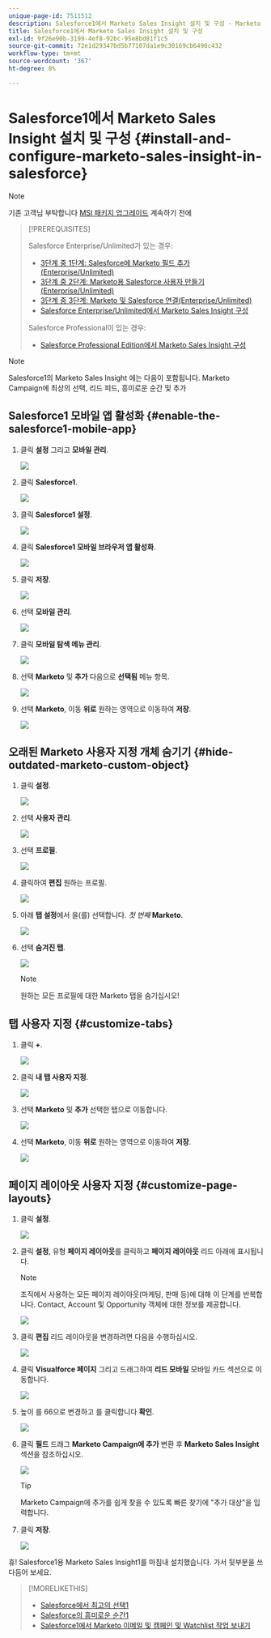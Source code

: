 ```yaml
---
unique-page-id: 7511512
description: Salesforce1에서 Marketo Sales Insight 설치 및 구성 - Marketo 문서 - 제품 설명서
title: Salesforce1에서 Marketo Sales Insight 설치 및 구성
exl-id: 9f26e90b-3199-4ef8-92bc-95e8bd81f1c5
source-git-commit: 72e1d29347bd5b77107da1e9c30169cb6490c432
workflow-type: tm+mt
source-wordcount: '367'
ht-degree: 0%

---
```


# Salesforce1에서 Marketo Sales Insight 설치 및 구성 {#install-and-configure-marketo-sales-insight-in-salesforce}

>[!NOTE]
>
>기존 고객님 부탁합니다 [MSI 패키지 업그레이드](/help/marketo/product-docs/marketo-sales-insight/msi-for-salesforce/upgrading/upgrading-your-msi-package.md) 계속하기 전에

>[!PREREQUISITES]
>
>Salesforce Enterprise/Unlimited가 있는 경우:
>
>* [3단계 중 1단계: Salesforce에 Marketo 필드 추가(Enterprise/Unlimited)](/help/marketo/product-docs/crm-sync/salesforce-sync/setup/enterprise-unlimited-edition/step-1-of-3-add-marketo-fields-to-salesforce-enterprise-unlimited.md)
>* [3단계 중 2단계: Marketo용 Salesforce 사용자 만들기(Enterprise/Unlimited)](/help/marketo/product-docs/crm-sync/salesforce-sync/setup/enterprise-unlimited-edition/step-2-of-3-create-a-salesforce-user-for-marketo-enterprise-unlimited.md)
>* [3단계 중 3단계: Marketo 및 Salesforce 연결(Enterprise/Unlimited)](/help/marketo/product-docs/crm-sync/salesforce-sync/setup/enterprise-unlimited-edition/step-3-of-3-connect-marketo-and-salesforce-enterprise-unlimited.md)
>* [Salesforce Enterprise/Unlimited에서 Marketo Sales Insight 구성](/help/marketo/product-docs/marketo-sales-insight/msi-for-salesforce/configuration/configure-marketo-sales-insight-in-salesforce-enterprise-unlimited.md)
>
>Salesforce Professional이 있는 경우:
>
>* [Salesforce Professional Edition에서 Marketo Sales Insight 구성](/help/marketo/product-docs/marketo-sales-insight/msi-for-salesforce/configuration/configure-marketo-sales-insight-in-salesforce-professional-edition.md)
>


>[!NOTE]
>
>Salesforce1의 Marketo Sales Insight 에는 다음이 포함됩니다. Marketo Campaign에 최상의 선택, 리드 피드, 흥미로운 순간 및 추가

## Salesforce1 모바일 앱 활성화 {#enable-the-salesforce1-mobile-app}

1. 클릭 **설정** 그리고 **모바일 관리**.

   ![](assets/image2015-4-21-15-3a29-3a22.png)

1. 클릭 **Salesforce1**.

   ![](assets/image2015-4-21-15-3a30-3a51.png)

1. 클릭 **Salesforce1 설정**.

   ![](assets/image2015-4-21-15-3a32-3a21.png)

1. 클릭 **Salesforce1 모바일 브라우저 앱 활성화**.

   ![](assets/image2015-4-21-15-3a34-3a27.png)

1. 클릭 **저장**.

   ![](assets/image2015-4-21-15-3a42-3a48.png)

1. 선택 **모바일 관리**.

   ![](assets/image2015-4-22-11-3a10-3a14.png)

1. 클릭 **모바일 탐색 메뉴 관리**.

   ![](assets/image2015-4-22-11-3a13-3a10.png)

1. 선택 **Marketo** 및 **추가** 다음으로 **선택됨** 메뉴 항목.

   ![](assets/image2015-4-22-14-3a55-3a37.png)

1. 선택 **Marketo**, 이동 **위로** 원하는 영역으로 이동하여 **저장**.

   ![](assets/image2015-4-22-17-3a20-3a56.png)

## 오래된 Marketo 사용자 지정 개체 숨기기 {#hide-outdated-marketo-custom-object}

1. 클릭 **설정**.

   ![](assets/image2015-4-22-15-3a13-3a48.png)

1. 선택 **사용자 관리**.

   ![](assets/image2015-5-5-11-3a13-3a45.png)

1. 선택 **프로필**.

   ![](assets/image2015-5-5-11-3a15-3a21.png)

1. 클릭하여 **편집** 원하는 프로필.

   ![](assets/image2015-5-5-13-3a51-3a36.png)

1. 아래 **탭 설정**&#x200B;에서 을(를) 선택합니다. _첫 번째_ **Marketo**.

   ![](assets/image2015-5-5-13-3a55-3a36.png)

1. 선택 **숨겨진 탭**.

   ![](assets/image2015-5-5-14-3a2-3a29.png)

   >[!NOTE]
   >
   >원하는 모든 프로필에 대한 Marketo 탭을 숨기십시오!

## 탭 사용자 지정 {#customize-tabs}

1. 클릭 **+**.

   ![](assets/image2015-4-22-17-3a14-3a49.png)

1. 클릭 **내 탭 사용자 지정**.

   ![](assets/image2015-4-22-17-3a16-3a22.png)

1. 선택 **Marketo** 및 **추가** 선택한 탭으로 이동합니다.

   ![](assets/image2015-4-22-17-3a17-3a15.png)

1. 선택 **Marketo**, 이동 **위로** 원하는 영역으로 이동하여 **저장**.

   ![](assets/image2015-4-22-18-3a29-3a47.png)

## 페이지 레이아웃 사용자 지정 {#customize-page-layouts}

1. 클릭 **설정**.

   ![](assets/image2015-4-22-17-3a26-3a56.png)

1. 클릭 **설정**, 유형 **페이지 레이아웃**&#x200B;를 클릭하고 **페이지 레이아웃** 리드 아래에 표시됩니다.

   >[!NOTE]
   >
   >조직에서 사용하는 모든 페이지 레이아웃(마케팅, 판매 등)에 대해 이 단계를 반복합니다. Contact, Account 및 Opportunity 객체에 대한 정보를 제공합니다.

   ![](assets/image2015-4-22-17-3a34-3a33.png)

1. 클릭 **편집** 리드 레이아웃을 변경하려면 다음을 수행하십시오.

   ![](assets/image2015-4-22-17-3a44-3a0.png)

1. 클릭 **Visualforce 페이지** 그리고 드래그하여 **리드 모바일** 모바일 카드 섹션으로 이동합니다.

   ![](assets/image2015-4-22-17-3a49-3a37.png)

1. 높이 를 66으로 변경하고 를 클릭합니다 **확인**.

   ![](assets/image2015-4-22-17-3a52-3a15.png)

1. 클릭 **필드** 드래그 **Marketo Campaign에 추가** 변환 후 **Marketo Sales Insight** 섹션을 참조하십시오.

   ![](assets/configure-step-6.png)

   >[!TIP]
   >
   >Marketo Campaign에 추가를 쉽게 찾을 수 있도록 빠른 찾기에 &quot;추가 대상&quot;을 입력합니다.

1. 클릭 **저장**.

   ![](assets/image2015-4-22-18-3a1-3a56.png)

휴! Salesforce1용 Marketo Sales Insight1를 마침내 설치했습니다. 가서 뒷부분을 쓰다듬어 보세요.

>[!MORELIKETHIS]
>
>* [Salesforce에서 최고의 선택1](/help/marketo/product-docs/marketo-sales-insight/msi-for-salesforce/msi-for-mobile/best-bets-in-salesforce1.md)
>* [Salesforce의 흥미로운 순간1](/help/marketo/product-docs/marketo-sales-insight/msi-for-salesforce/msi-for-mobile/interesting-moments-in-salesforce1.md)
>* [Salesforce1에서 Marketo 이메일 및 캠페인 및 Watchlist 작업 보내기](/help/marketo/product-docs/marketo-sales-insight/msi-for-salesforce/msi-for-mobile/send-marketo-email-and-campaign-and-watchlist-actions-in-salesforce1.md)

